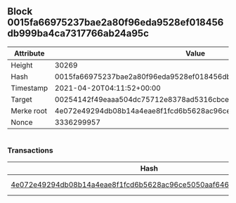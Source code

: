 ## Block 0015fa66975237bae2a80f96eda9528ef018456db999ba4ca7317766ab24a95c

Attribute | Value
--- | ---
Height | 30269
Hash | 0015fa66975237bae2a80f96eda9528ef018456db999ba4ca7317766ab24a95c
Timestamp | 2021-04-20T04:11:52+00:00
Target | 00254142f49eaaa504dc75712e8378ad5316cbcead634704b3734b6271167cc4
Merke root | 4e072e49294db08b14a4eae8f1fcd6b5628ac96ce5050aaf646163e78439680b
Nonce | 3336299957

```

```

### Transactions

Hash | Amount
--- | ---
[4e072e49294db08b14a4eae8f1fcd6b5628ac96ce5050aaf646163e78439680b](4e072e49294db08b14a4eae8f1fcd6b5628ac96ce5050aaf646163e78439680b.md) | 10.00000000 SKEPTI 
